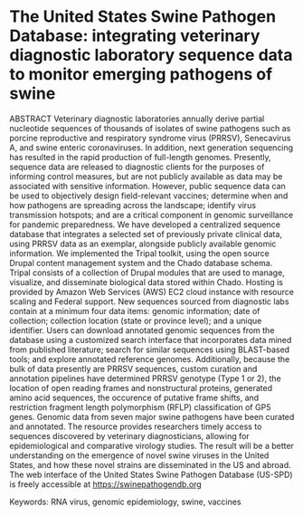 # The United States Swine Pathogen Database: integrating veterinary diagnostic laboratory sequence data to monitor emerging pathogens of swine

ABSTRACT
Veterinary diagnostic laboratories annually derive partial nucleotide sequences of thousands of isolates of swine pathogens such as porcine reproductive and respiratory syndrome virus (PRRSV), Senecavirus A, and swine enteric coronaviruses. In addition, next generation sequencing has resulted in the rapid production of full-length genomes. Presently, sequence data are released to diagnostic clients for the purposes of informing control measures, but are not publicly available as data may be associated with sensitive information. However, public sequence data can be used to objectively design field-relevant vaccines; determine when and how pathogens are spreading across the landscape; identify virus transmission hotspots; and are a critical component in genomic surveillance for pandemic preparedness. We have developed a centralized sequence database that integrates a selected set of previously private clinical data, using PRRSV data as an exemplar, alongside publicly available genomic information. We implemented the Tripal toolkit, using the open source Drupal content management system and the Chado database schema. Tripal consists of a collection of Drupal modules that are used to manage, visualize, and disseminate biological data stored within Chado. Hosting is provided by Amazon Web Services (AWS) EC2 cloud instance with resource scaling and Federal support. New sequences sourced from diagnostic labs contain at a minimum four data items: genomic information; date of collection; collection location (state or province level); and a unique identifier. Users can download annotated genomic sequences from the database using a customized search interface that incorporates data mined from published literature; search for similar sequences using BLAST-based tools; and explore annotated reference genomes. Additionally, because the bulk of data presently are PRRSV sequences, custom curation and annotation pipelines have determined PRRSV genotype (Type 1 or 2), the location of open reading frames and nonstructural proteins, generated amino acid sequences, the occurence of putative frame shifts, and restriction fragment length polymorphism (RFLP) classification of GP5 genes. Genomic data from seven major swine pathogens have been curated and annotated. The resource provides researchers timely access to sequences discovered by veterinary diagnosticians, allowing for epidemiological and comparative virology studies. The result will be a better understanding on the emergence of novel swine viruses in the United States, and how these novel strains are disseminated in the US and abroad. The web interface of the United States Swine Pathogen Database (US-SPD) is freely accessible at https://swinepathogendb.org

Keywords: RNA virus, genomic epidemiology, swine, vaccines
